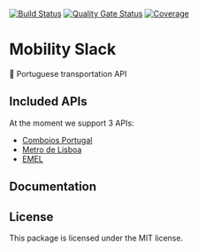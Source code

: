 
[![Build Status](https://travis-ci.com/arturarede/app.svg?branch=main)](https://travis-ci.com/arturarede/app)
[![Quality Gate Status](https://sonarcloud.io/api/project_badges/measure?project=arturarede_app&metric=alert_status&token=267804389ef4cfe664784c6569c143ed33ef3ef2)](https://sonarcloud.io/dashboard?id=arturarede_app)
[![Coverage](https://sonarcloud.io/api/project_badges/measure?project=arturarede_app&metric=coverage&token=267804389ef4cfe664784c6569c143ed33ef3ef2)](https://sonarcloud.io/dashboard?id=arturarede_app)

# Mobility Slack
🚉 Portuguese transportation API

## Included APIs
At the moment we support 3 APIs:

- [Comboios Portugal](https://www.infraestruturasdeportugal.pt/)
- [Metro de Lisboa](https://api.metrolisboa.pt/store/)
- [EMEL](https://emel.city-platform.com/opendata/)

## Documentation

## License
This package is licensed under the MIT license.